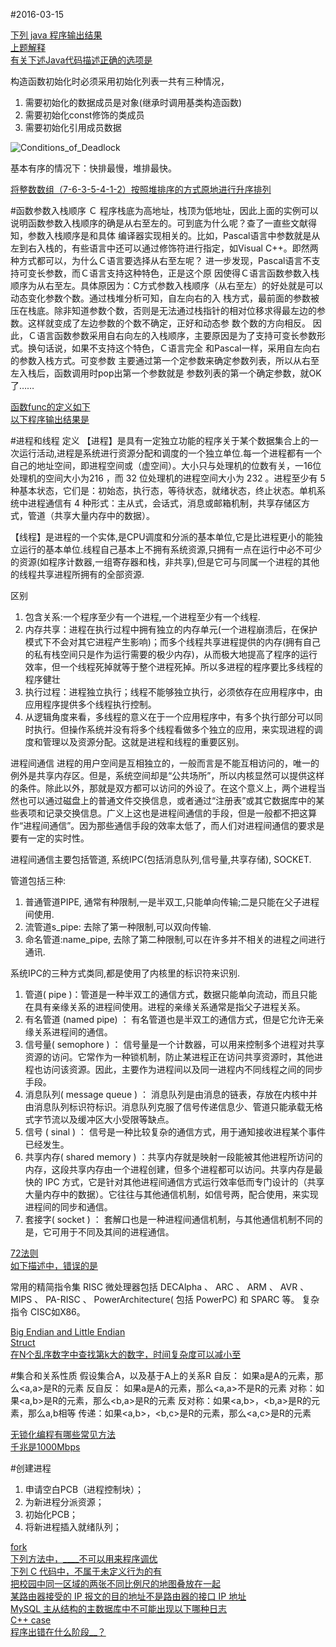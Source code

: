 #2016-03-15

[下列 java 程序输出结果](http://www.nowcoder.com/test/question/done?tid=2644081&qid=25372#summary)  
[上题解释](http://stackoverflow.com/questions/3637936/java-integer-equals-vs)  
[有关下述Java代码描述正确的选项是](http://www.nowcoder.com/test/question/done?tid=2644081&qid=25374#summary)  

构造函数初始化时必须采用初始化列表一共有三种情况， 
1. 需要初始化的数据成员是对象(继承时调用基类构造函数) 
2. 需要初始化const修饰的类成员 
3. 需要初始化引用成员数据

![Conditions_of_Deadlock](https://1.bp.blogspot.com/-79zJN18IXdY/Vudxn3q5M9I/AAAAAAAAAFo/sRvVLvJN0ZQNGMoMit_LjyjaDLgRjpceQ/s1600/conditions_of_deadlock.png)

基本有序的情况下：快排最慢，堆排最快。

[将整数数组（7-6-3-5-4-1-2）按照堆排序的方式原地进行升序排列](http://www.nowcoder.com/test/question/done?tid=2645093&qid=25400#summary)  

#函数参数入栈顺序
Ｃ 程序栈底为高地址，栈顶为低地址，因此上面的实例可以说明函数参数入栈顺序的确是从右至左的。可到底为什么呢？查了一直些文献得知，参数入栈顺序是和具体 编译器实现相关的。比如，Pascal语言中参数就是从左到右入栈的，有些语言中还可以通过修饰符进行指定，如Visual C++。即然两种方式都可以，为什么Ｃ语言要选择从右至左呢？
进一步发现，Pascal语言不支持可变长参数，而Ｃ语言支持这种特色，正是这个原 因使得Ｃ语言函数参数入栈顺序为从右至左。具体原因为：C方式参数入栈顺序（从右至左）的好处就是可以动态变化参数个数。通过栈堆分析可知，自左向右的入 栈方式，最前面的参数被压在栈底。除非知道参数个数，否则是无法通过栈指针的相对位移求得最左边的参数。这样就变成了左边参数的个数不确定，正好和动态参 数个数的方向相反。
因此，Ｃ语言函数参数采用自右向左的入栈顺序，主要原因是为了支持可变长参数形式。换句话说，如果不支持这个特色，Ｃ语言完全 和Pascal一样，采用自左向右的参数入栈方式。可变参数 主要通过第一个定参数来确定参数列表，所以从右至左入栈后，函数调用时pop出第一个参数就是 参数列表的第一个确定参数，就OK了……

[函数func的定义如下](http://www.nowcoder.com/test/question/done?tid=2645093&qid=25401#summary)  
[以下程序输出结果是](http://www.nowcoder.com/test/question/done?tid=2645093&qid=25405#summary)  

#进程和线程
定义
【进程】是具有一定独立功能的程序关于某个数据集合上的一次运行活动,进程是系统进行资源分配和调度的一个独立单位.每一个进程都有一个自己的地址空间，即进程空间或（虚空间）。大小只与处理机的位数有关，一16位处理机的空间大小为216 ，而 32 位处理机的进程空间大小为 232 。进程至少有 5 种基本状态，它们是：初始态，执行态，等待状态，就绪状态，终止状态。单机系统中进程通信有 4 种形式：主从式，会话式，消息或邮箱机制，共享存储区方式，管道（共享大量内存中的数据）。

【线程】是进程的一个实体,是CPU调度和分派的基本单位,它是比进程更小的能独立运行的基本单位.线程自己基本上不拥有系统资源,只拥有一点在运行中必不可少的资源(如程序计数器,一组寄存器和栈，非共享),但是它可与同属一个进程的其他的线程共享进程所拥有的全部资源.

区别

1. 包含关系:一个程序至少有一个进程,一个进程至少有一个线程.
2. 内存共享：进程在执行过程中拥有独立的内存单元(一个进程崩溃后，在保护模式下不会对其它进程产生影响)；而多个线程共享进程提供的内存(拥有自己的私有栈空间只是作为运行需要的极少内存)，从而极大地提高了程序的运行效率，但一个线程死掉就等于整个进程死掉。所以多进程的程序要比多线程的程序健壮
3. 执行过程：进程独立执行；线程不能够独立执行，必须依存在应用程序中，由应用程序提供多个线程执行控制。
4. 从逻辑角度来看，多线程的意义在于一个应用程序中，有多个执行部分可以同时执行。但操作系统并没有将多个线程看做多个独立的应用，来实现进程的调度和管理以及资源分配。这就是进程和线程的重要区别。

进程间通信
进程的用户空间是互相独立的，一般而言是不能互相访问的，唯一的例外是共享内存区。但是，系统空间却是“公共场所”，所以内核显然可以提供这样的条件。除此以外，那就是双方都可以访问的外设了。在这个意义上，两个进程当然也可以通过磁盘上的普通文件交换信息，或者通过“注册表”或其它数据库中的某些表项和记录交换信息。广义上这也是进程间通信的手段，但是一般都不把这算作“进程间通信”。因为那些通信手段的效率太低了，而人们对进程间通信的要求是要有一定的实时性。 

进程间通信主要包括管道, 系统IPC(包括消息队列,信号量,共享存储), SOCKET.

管道包括三种:

1. 普通管道PIPE, 通常有种限制,一是半双工,只能单向传输;二是只能在父子进程间使用. 
2. 流管道s_pipe: 去除了第一种限制,可以双向传输. 
3. 命名管道:name_pipe, 去除了第二种限制,可以在许多并不相关的进程之间进行通讯.

系统IPC的三种方式类同,都是使用了内核里的标识符来识别. 

1. 管道( pipe )：管道是一种半双工的通信方式，数据只能单向流动，而且只能在具有亲缘关系的进程间使用。进程的亲缘关系通常是指父子进程关系。
2. 有名管道 (named pipe) ： 有名管道也是半双工的通信方式，但是它允许无亲缘关系进程间的通信。
3. 信号量( semophore ) ： 信号量是一个计数器，可以用来控制多个进程对共享资源的访问。它常作为一种锁机制，防止某进程正在访问共享资源时，其他进程也访问该资源。因此，主要作为进程间以及同一进程内不同线程之间的同步手段。
4. 消息队列( message queue ) ： 消息队列是由消息的链表，存放在内核中并由消息队列标识符标识。消息队列克服了信号传递信息少、管道只能承载无格式字节流以及缓冲区大小受限等缺点。
5. 信号 ( sinal ) ： 信号是一种比较复杂的通信方式，用于通知接收进程某个事件已经发生。
6. 共享内存( shared memory ) ：共享内存就是映射一段能被其他进程所访问的内存，这段共享内存由一个进程创建，但多个进程都可以访问。共享内存是最快的 IPC 方式，它是针对其他进程间通信方式运行效率低而专门设计的（共享大量内存中的数据）。它往往与其他通信机制，如信号两，配合使用，来实现进程间的同步和通信。
7. 套接字( socket ) ： 套解口也是一种进程间通信机制，与其他通信机制不同的是，它可用于不同及其间的进程通信。

[72法则](http://www.nowcoder.com/test/question/done?tid=2645093&qid=25407#summary)  
[如下描述中，错误的是](http://www.nowcoder.com/test/question/done?tid=2647594&qid=25453#summary)  

常用的精简指令集 RISC 微处理器包括 DECAlpha 、 ARC 、 ARM 、 AVR 、 MIPS 、 PA-RISC 、 PowerArchitecture( 包括 PowerPC) 和 SPARC 等。 复杂指令 CISC如X86。

[Big Endian and Little Endian](http://www.nowcoder.com/test/question/done?tid=2648248&qid=2915#summary)  
[Struct](http://www.nowcoder.com/test/question/done?tid=2648248&qid=4045#summary)  
[在N个乱序数字中查找第k大的数字，时间复杂度可以减小至](http://www.nowcoder.com/test/question/done?tid=2648248&qid=2910#summary)  

#集合和关系性质
假设集合A，以及基于A上的关系R
自反： 如果a是A的元素，那么<a,a>是R的元素 
反自反： 如果a是A的元素，那么<a,a>不是R的元素 
对称：如果<a,b>是R的元素，那么<b,a>是R的元素 
反对称：如果<a,b>，<b,a>是R的元素，那么a,b相等 
传递：如果<a,b>，<b,c>是R的元素，那么<a,c>是R的元素

[无锁化编程有哪些常见方法](http://www.nowcoder.com/test/question/done?tid=2648248&qid=4043#summary)  
[千兆是1000Mbps](http://www.nowcoder.com/test/question/done?tid=2648248&qid=4041#summary)  

#创建进程
1. 申请空白PCB（进程控制块）；
2. 为新进程分派资源；
3. 初始化PCB；
4. 将新进程插入就绪队列；

[fork](http://www.nowcoder.com/test/question/done?tid=2649176&qid=1023#summary)  
[下列方法中，____不可以用来程序调优](http://www.nowcoder.com/test/question/done?tid=2649176&qid=1028#summary)  
[下列 C 代码中，不属于未定义行为的有](http://www.nowcoder.com/test/question/done?tid=2649176&qid=1047#summary)  
[把校园中同一区域的两张不同比例尺的地图叠放在一起](http://www.nowcoder.com/test/question/done?tid=2649176&qid=1049#summary)  
[
某路由器接受的 IP 报文的目的地址不是路由器的接口 IP 地址](http://www.nowcoder.com/test/question/done?tid=2649176&qid=1052#summary)  
[MySQL 主从结构的主数据库中不可能出现以下哪种日志](http://www.nowcoder.com/test/question/done?tid=2649176&qid=1055#summary)  
[C++ case](http://blog.csdn.net/szchtx/article/details/21647159)  
[程序出错在什么阶段__？](http://www.nowcoder.com/test/question/done?tid=2649176&qid=1231#summary)  
